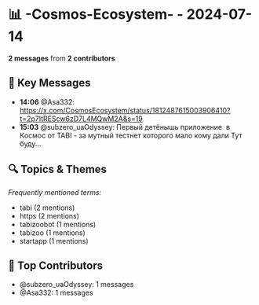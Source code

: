 # 📊 -Cosmos-Ecosystem- - 2024-07-14
**2 messages** from **2 contributors**

## 💬 Key Messages
- **14:06** @Asa332: https://x.com/CosmosEcosystem/status/1812487615003906410?t=2p7ItREScw6zD7L4MQwM2A&s=19
- **15:03** @subzero_uaOdyssey: Первый детёнышь приложение  в Космос от TABI - за мутный тестнет которого мало кому дали
Тут буду...

## 🔍 Topics & Themes
*Frequently mentioned terms:*
- tabi (2 mentions)
- https (2 mentions)
- tabizoobot (1 mentions)
- tabizoo (1 mentions)
- startapp (1 mentions)

## 👥 Top Contributors
- @subzero_uaOdyssey: 1 messages
- @Asa332: 1 messages